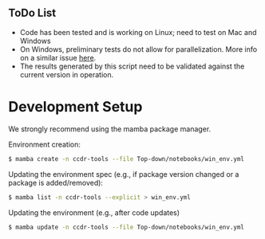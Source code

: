 ## ToDo List

- Code has been tested and is working on Linux; need to test on Mac and Windows
- On Windows, preliminary tests do not allow for parallelization. More info on a similar issue [here](https://stackoverflow.com/questions/18204782/runtimeerror-on-windows-trying-python-multiprocessing).
- The results generated by this script need to be validated against the current version in operation.


# Development Setup

We strongly recommend using the mamba package manager.


Environment creation:

```bash
$ mamba create -n ccdr-tools --file Top-down/notebooks/win_env.yml
```

Updating the environment spec (e.g., if package version changed or a package is added/removed):

```bash
$ mamba list -n ccdr-tools --explicit > win_env.yml
```

Updating the environment (e.g., after code updates)

```bash
$ mamba update -n ccdr-tools --file Top-down/notebooks/win_env.yml
```
